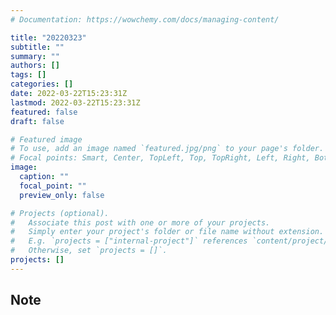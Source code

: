 ```yaml
---
# Documentation: https://wowchemy.com/docs/managing-content/

title: "20220323"
subtitle: ""
summary: ""
authors: []
tags: []
categories: []
date: 2022-03-22T15:23:31Z
lastmod: 2022-03-22T15:23:31Z
featured: false
draft: false

# Featured image
# To use, add an image named `featured.jpg/png` to your page's folder.
# Focal points: Smart, Center, TopLeft, Top, TopRight, Left, Right, BottomLeft, Bottom, BottomRight.
image:
  caption: ""
  focal_point: ""
  preview_only: false

# Projects (optional).
#   Associate this post with one or more of your projects.
#   Simply enter your project's folder or file name without extension.
#   E.g. `projects = ["internal-project"]` references `content/project/deep-learning/index.md`.
#   Otherwise, set `projects = []`.
projects: []
---
```


## Note

